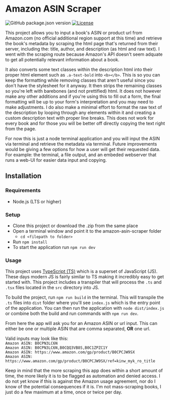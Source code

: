# Amazon ASIN Scraper

![GitHub package.json version](https://img.shields.io/github/package-json/v/nullgato/amazon-asin-scraper?color=blue)
[![License](https://img.shields.io/badge/License-MIT-blue)](#license)

This project allows you to input a book's ASIN or product url from Amazon.com (no official additional region support at this time) and retrieve the book's metadata by scraping the html page that's returned from their server, including the: title, author, and description (as html and raw text). I went with the scraping route because Amazon's API doesn't seem adquate to get all potentially relevant information about a book.

It also converts some text classes within the description html into their proper html element such as `.a-text-bold` into `<b></b>`. This is so you can keep the formatting while removing classes that aren't useful since you don't have the stylesheet for it anyway. It then strips the remaining classes so you're left with barebones (and not prettified) html. It does not however make any other additions and if you're using this to fill out a form, the final formatting will be up to your form's interpretation and you may need to make adjustments. I do also make a minimal effort to format the raw text of the description by looping through any elements within it and creating a custom description text with proper line breaks. This does not work for every book and for those you will be better off directly copying the text right from the page.

For now this is just a node terminal application and you will input the ASIN via terminal and retrieve the metadata via terminal. Future improvements would be giving a few options for how a user will get their requested data. For example: the terminal, a file output, and an embeded webserver that runs a web-UI for easier data input and copying.

## Installation

### Requirements

-   Node.js (LTS or higher)

### Setup

-   Clone this project or download the .zip from the same place
-   Open a terminal window and point it to the amazon-asin-scraper folder
    -   `cd <filepath to folder>`
-   Run `npm install`
-   To start the application run `npm run dev`

### Usage

This project uses [TypeScript (TS)](https://www.typescriptlang.org/) which is a superset of JavaScript (JS). These days modern JS is fairly similar to TS making it incredibly easy to get started with. This project includes a transpiler that will process the `.ts` and `.tsx` files located in the `src` directory into JS.

To build the project, run `npm run build` in the terminal. This will transpile the `.ts` files into `dist` folder where you'll see `index.js` which is the entry point of the application. You can then run the application with `node dist/index.js` or combine both the build and run commands with `npm run dev`.

From here the app will ask you for an Amazon ASIN or url input. This can either be one or multiple ASIN that are comma separated, **OR** one url.

Valid inputs may look like this:  
`Amazon ASIN: B0CPN3LC6N`  
`Amazon ASIN: B0CPN3LC6N,B0CQQ3VB8S,B0C1ZPZC1Y`  
`Amazon ASIN: https://www.amazon.com/gp/product/B0CPCJW9SX`  
`Amazon ASIN: https://www.amazon.com/gp/product/B0CPCJW9SX/ref=kinw_myk_ro_title`

Keep in mind that the more scraping this app does within a short amount of time, the more likely it is to be flagged as automation and denied access. I do not yet know if this is against the Amazon usage agreement, nor do I know of the potential consequences if it is. I'm not mass-scraping books, I just do a few maximum at a time, once or twice per day.
